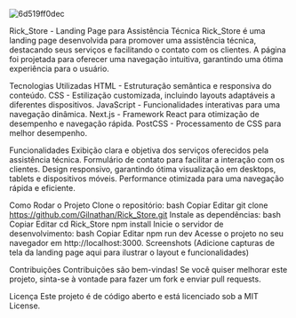 ![6d519ff0dec](https://github.com/user-attachments/assets/7bfc77e0-571f-4e3d-a85c-c7f228a89eb8)

Rick_Store - Landing Page para Assistência Técnica
Rick_Store é uma landing page desenvolvida para promover uma assistência técnica, destacando seus serviços e facilitando o contato com os clientes. A página foi projetada para oferecer uma navegação intuitiva, garantindo uma ótima experiência para o usuário.

Tecnologias Utilizadas
HTML - Estruturação semântica e responsiva do conteúdo.
CSS - Estilização customizada, incluindo layouts adaptáveis a diferentes dispositivos.
JavaScript - Funcionalidades interativas para uma navegação dinâmica.
Next.js - Framework React para otimização de desempenho e navegação rápida.
PostCSS - Processamento de CSS para melhor desempenho.


Funcionalidades
Exibição clara e objetiva dos serviços oferecidos pela assistência técnica.
Formulário de contato para facilitar a interação com os clientes.
Design responsivo, garantindo ótima visualização em desktops, tablets e dispositivos móveis.
Performance otimizada para uma navegação rápida e eficiente.


Como Rodar o Projeto
Clone o repositório:
bash
Copiar
Editar
git clone https://github.com/Gilnathan/Rick_Store.git
Instale as dependências:
bash
Copiar
Editar
cd Rick_Store
npm install
Inicie o servidor de desenvolvimento:
bash
Copiar
Editar
npm run dev
Acesse o projeto no seu navegador em http://localhost:3000.
Screenshots
(Adicione capturas de tela da landing page aqui para ilustrar o layout e funcionalidades)

Contribuições
Contribuições são bem-vindas! Se você quiser melhorar este projeto, sinta-se à vontade para fazer um fork e enviar pull requests.

Licença
Este projeto é de código aberto e está licenciado sob a MIT License.
